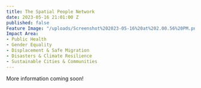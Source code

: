 ```yaml
---
title: The Spatial People Network
date: 2023-05-16 21:01:00 Z
published: false
Feature Image: "/uploads/Screenshot%202023-05-16%20at%202.00.56%20PM.png"
Impact Area:
- Public Health
- Gender Equality
- Displacement & Safe Migration
- Disasters & Climate Resilience
- Sustainable Cities & Communities
---
```


More information coming soon!